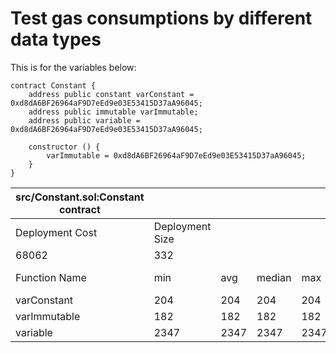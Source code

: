 # Test gas consumptions by different data types

This is for the variables below: 

```solidity
contract Constant {
    address public constant varConstant = 0xd8dA6BF26964aF9D7eEd9e03E53415D37aA96045;
    address public immutable varImmutable;
    address public variable = 0xd8dA6BF26964aF9D7eEd9e03E53415D37aA96045;

    constructor () {
        varImmutable = 0xd8dA6BF26964aF9D7eEd9e03E53415D37aA96045;
    }
}
```

| src/Constant.sol:Constant contract |                 |      |        |      |         |
|------------------------------------|-----------------|------|--------|------|---------|
| Deployment Cost                    | Deployment Size |      |        |      |         |
| 68062                              | 332             |      |        |      |         |
| Function Name                      | min             | avg  | median | max  | # calls |
| varConstant                        | 204             | 204  | 204    | 204  | 1       |
| varImmutable                       | 182             | 182  | 182    | 182  | 1       |
| variable                           | 2347            | 2347 | 2347   | 2347 | 1       |
